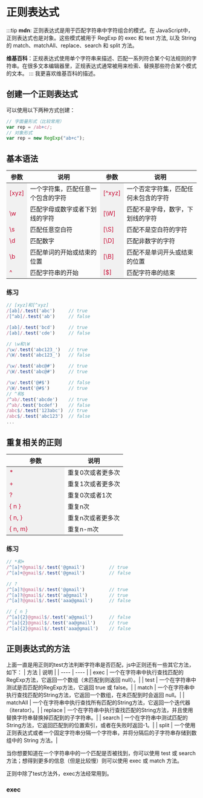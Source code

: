 # 正则表达式

:::tip
**mdn**: 正则表达式是用于匹配字符串中字符组合的模式。在 JavaScript中，正则表达式也是对象。这些模式被用于 RegExp 的 exec 和 test 方法, 以及 String 的 match、matchAll、replace、search 和 split 方法。<br/>

**维基百科**：正规表达式使用单个字符串来描述、匹配一系列符合某个句法规则的字符串。在很多文本编辑器里，正规表达式通常被用来检索、替换那些符合某个模式的文本。
:::
我更喜欢维基百科的描述。

## 创建一个正则表达式
可以使用以下两种方式创建：
```js
// 字面量形式（比较常用）
var rep = /ab+c/;
// 对象形式
var rep = new RegExp("ab+c");
```

## 基本语法
<style>
table tbody tr td:first-of-type,
table tbody tr td:nth-of-type(3) {
  color: #c90b33;
  background-color: rgba(27,31,35,0.05);
}
table tbody tr td:nth-child(2n) {
  width: 50%;
}
table tbody tr:nth-child(2n) {
  background-color: transparent;
}
</style>

| 参数 |  说明 | 参数 | 说明 |
| ---- | -----| ---- | ---- |
| [xyz]	 | 	一个字符集，匹配任意一个包含的字符 | [^xyz] | 一个否定字符集，匹配任何未包含的字符 |
| \w | 	匹配字母或数字或者下划线的字符 | [\W] | 匹配不是字母，数字，下划线的字符 |
| \s | 	匹配任意空白符 | [\S] | 匹配不是空白符的字符 |
| \d | 	匹配数字  | [\D] | 匹配非数字的字符 |
| \b | 	匹配单词的开始或结束的位置 | [\B] | 匹配不是单词开头或结束的位置 |
| ^	| 	匹配字符串的开始 | [$] | 匹配字符串的结束 |
### 练习
```js
// [xyz]和[^xyz]
/[ab]/.test('abc')     // true
/[^ab]/.test('ab')     // false

/[ab]/.test('bcd')     // true
/[ab]/.test('cde')     // false

// \w和\W
/\w/.test('abc123_')   // true
/\W/.test('abc123_')   // false

/\w/.test('abc@#')     // true
/\W/.test('abc@#')     // true

/\w/.test('@#$')       // false
/\W/.test('@#$')       // true
// ^和$
/^ab/.test('abcde')    // true
/^ab/.test('bcdef')    // false
/abc$/.test('123abc')  // true
/abc$/.test('abc123')  // false
...
```


## 重复相关的正则
<style>
table tbody tr td:first-of-type {
  width: 50px;
}
</style>
| 参数 | 说明 |
| ---- | ---- |
| * | 重复0次或者更多次 |
| + | 重复1次或者更多次 |
| ? | 重复0次或者1次 |
| { n } | 重复n次 |
| { n, } | 重复n次或者更多次 |
| { n, m} | 重复n-m次 |

### 练习
```js
// *和+
/^[a]*@gmail$/.test('@gmail')         // true
/^[a]+@gmail$/.test('@gmail')         // false

// ?
/^[a]?@gmail$/.test('@gmail')         // true
/^[a]?@gmail$/.test('a@gmail')        // true
/^[a]?@gmail$/.test('aaa@gmail')      // false

// { n }
/^[a]{2}@gmail$/.test('a@gmail')      // false
/^[a]{2}@gmail$/.test('aa@gmail')     // true
/^[a]{2}@gmail$/.test('aaa@gmail')    // false
```

## 正则表达式的方法
上面一直是用正则的test方法判断字符串是否匹配，js中正则还有一些其它方法，如下：
| 方法 | 说明 |
| ---- | ---- |
| exec |	一个在字符串中执行查找匹配的RegExp方法，它返回一个数组（未匹配到则返回 null）。|
| test |	一个在字符串中测试是否匹配的RegExp方法，它返回 true 或 false。|
| match |	一个在字符串中执行查找匹配的String方法，它返回一个数组，在未匹配到时会返回 null。|
| matchAll |	一个在字符串中执行查找所有匹配的String方法，它返回一个迭代器（iterator）。|
| replace |	一个在字符串中执行查找匹配的String方法，并且使用替换字符串替换掉匹配到的子字符串。|
| search |	一个在字符串中测试匹配的String方法，它返回匹配到的位置索引，或者在失败时返回-1。|
| split |	一个使用正则表达式或者一个固定字符串分隔一个字符串，并将分隔后的子字符串存储到数组中的 String 方法。|

当你想要知道在一个字符串中的一个匹配是否被找到，你可以使用 test 或 search 方法；想得到更多的信息（但是比较慢）则可以使用 exec 或 match 方法。

正则中除了test方法外，exec方法经常用到。

### exec
```js

```